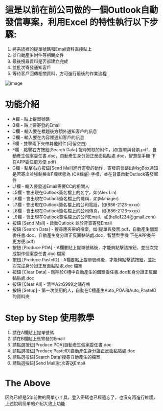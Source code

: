 # 這是以前在前公司做的一個Outlook自動發信專案，利用Excel 的特性執行以下步驟:
1. 將系統裡的提單號碼和Email資料直接貼上
2. 並自動產生附件等相關文件
3. 最後搜尋資料是否都建立完成
4. 並批次寄發通知客戶
5. 等待客戶回傳相關資料，方可進行最後的作業流程

![image](https://user-images.githubusercontent.com/37874182/203689623-63d6f544-46cb-4265-9e5c-82261513cd04.png)

# 功能介紹
* A欄 - 貼上提單號碼
* B欄 - 貼上要寄發的Email
* C欄 - 輸入要在標題後方額外通知客戶的訊息
* D欄 - 輸入要在內容裡通知客戶的訊息
* E欄 - 雙擊兩下夾帶其他附件(可留空白)
* F欄 - 點擊右方按鈕[Search Data] 搜尋短缺的附件，如(提單與發票.pdf，自動產生個案委任書.doc，自動產生身分證正反面黏貼處.doc，智慧型手機 下在APP委任更方便.pdf)
* G欄 - 點擊右方按鈕[Send Mail]進行寄發的動作，寄發前會跳出MsgBox通知是否寄出並強制檢查F欄狀態為 (OK綠底) 字樣，並在背景啟動Outlook寄發郵件
* L1欄 - 輸入要發送Email需要CC的相關人
* L5欄 - 會出現在Outlook簽名檔上的名字，如(Alex Lin)
* L6欄 - 會出現在Outlook簽名檔上的職稱，如(Manager)
* L7欄 - 會出現在Outlook簽名檔上的公司電話，如(886-2123-xxxx)
* L8欄 - 會出現在Outlook簽名檔上的公司傳真，如(886-2123-xxxx)
* L9欄 - 會出現在Outlook簽名檔上的公司Email，如(hello1234@gmail.com)
* 按鈕 [Send Mail] - 啟動Outlook 並於背景寄發Email
* 按鈕 [Search Data] - 搜尋應夾帶的檔案，如(提單與發票.pdf，自動產生個案委任書.doc，自動產生身分證正反面黏貼處.doc，智慧型手機 下在APP委任更方便.pdf)
* 按鈕 [Produce POA] - A欄要貼上提單號碼後，才能夠點擊該按鈕，並批次完成製作個案委任書.doc 檔案
* 按鈕 [Produce PasteID] - A欄要貼上提單號碼後，才能夠點擊該按鈕，並批次完成身分證正反面黏貼處.doc 檔案
* 按鈕 [Clear Data] - 刪除於C槽中自動產生的個案委任書.doc和身分證正反面黏貼處.doc
* 按鈕 [Clear All] - 清空A2:G999之儲存格
* 按鈕 [Setup] - 第一次使用的人，自動在C槽產生Auto_POA和Auto_PasteID的資料夾

# Step by Step 使用教學
1. 請在A欄貼上提單號碼
2. 請在B欄貼上應寄發的Email
3. 請點選按鈕[Produce POA]自動產生個案委任書.doc
4. 請點選按鈕[Produce PasteID]自動產生身分證正反面黏貼處.doc
5. 請點選按鈕[Search Data]搜尋自動產生的檔案
6. 請點選按鈕[Send Mail]批次寄送Email

# The Above
因為已經是5年前做的簡單小工具，登入密碼也已經遺忘了，也沒有再進行維護，上述說明簡單的介紹大致上功能
